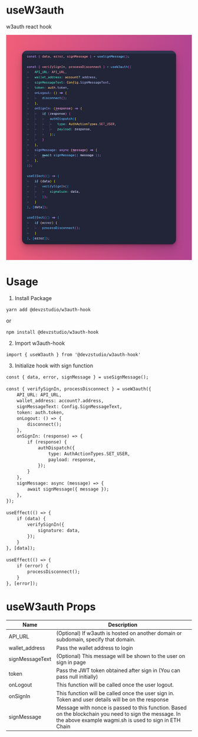 # useW3auth

w3auth react hook

[![w3auth](https://raw.githubusercontent.com/Devzstudio/useW3auth/main/preview.png 'w3auth')]()

# Usage

1. Install Package

```
yarn add @devzstudio/w3auth-hook
```

or

```
npm install @devzstudio/w3auth-hook
```

2. Import w3auth-hook

```
import { useW3auth } from '@devzstudio/w3auth-hook'
```

3. Initialize hook with sign function

```
const { data, error, signMessage } = useSignMessage();

const { verifySignIn, processDisconnect } = useW3auth({
	API_URL: API_URL,
	wallet_address: account?.address,
	signMessageText: Config.SignMessageText,
	token: auth.token,
	onLogout: () => {
		disconnect();
	},
	onSignIn: (response) => {
		if (response) {
			authDispatch({
				type: AuthActionTypes.SET_USER,
				payload: response,
			});
		}
	},
	signMessage: async (message) => {
		await signMessage({ message });
	},
});

useEffect(() => {
	if (data) {
		verifySignIn({
			signature: data,
		});
	}
}, [data]);

useEffect(() => {
	if (error) {
		processDisconnect();
	}
}, [error]);

```

# useW3auth Props

| Name            | Description                                                                                                                                                     |
| --------------- | --------------------------------------------------------------------------------------------------------------------------------------------------------------- |
| API_URL         | (Optional) If w3auth is hosted on another domain or subdomain, specify that domain.                                                                             |
| wallet_address  | Pass the wallet address to login                                                                                                                                |
| signMessageText | (Optional) This message will be shown to the user on sign in page                                                                                               |
| token           | Pass the JWT token obtained after sign in (You can pass null initially)                                                                                         |
| onLogout        | This function will be called once the user logout.                                                                                                              |
| onSignIn        | This function will be called once the user sign in. Token and user details will be on the response                                                              |
| signMessage     | Message with nonce is passed to this function. Based on the blockchain you need to sign the message. In the above example wagmi.sh is used to sign in ETH Chain |
